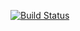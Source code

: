 [![Build Status](https://travis-ci.com/HeloisaSoaresUtpr/Atividade-7.svg?branch=master)](https://travis-ci.com/HeloisaSoaresUtpr/Atividade-7)